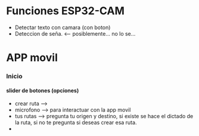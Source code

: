 # Funciones ESP32-CAM
- Detectar texto con camara (con boton)
- Deteccion de seña. <-- posiblemente... no lo se...


# APP movil

### Inicio
#### slider de botones (opciones)
- crear ruta --> 
- microfono --> para interactuar con la app movil
- tus rutas --> pregunta tu origen y destino, si existe se hace el dictado de la ruta, si no te pregunta si deseas crear esa ruta.
- 